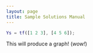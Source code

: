 ```yaml
---
layout: page
title: Sample Solutions Manual
---
```


```matlab
Ys = tf([1 2 3], [4 5 6]);
```

This will produce a graph! (_wow!_)
